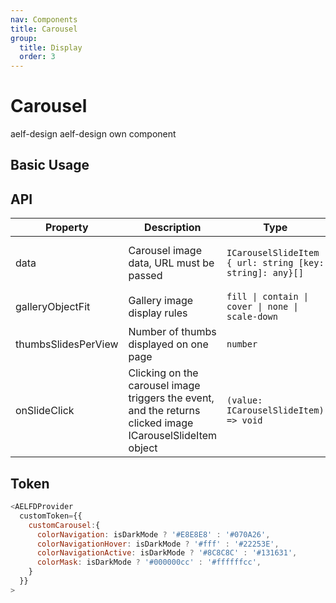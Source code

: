 ```yaml
---
nav: Components
title: Carousel
group:
  title: Display
  order: 3
---
```


# Carousel

<Badge type='success'>aelf-design</Badge> aelf-design own component

## Basic Usage

<code src="./demos/basic.tsx"></code>

## API

| Property | Description | Type | Default | Version |
| --- | --- | --- | --- | --- |
| data | Carousel image data, URL must be passed | `ICarouselSlideItem { url: string [key: string]: any}[]` | `{ headClip: 6, tailClip: 4 }` | `1.0.0`&nbsp; |
| galleryObjectFit | Gallery image display rules | `fill \| contain \| cover \| none \| scale-down` | `cover` | `1.0.0` |
| thumbsSlidesPerView | Number of thumbs displayed on one page | `number` | `5` | `1.0.0` |
| onSlideClick | Clicking on the carousel image triggers the event, and the returns clicked image ICarouselSlideItem object | `(value: ICarouselSlideItem) => void` | - | `1.0.0` |

## Token

```js
<AELFDProvider
  customToken={{
    customCarousel:{
      colorNavigation: isDarkMode ? '#E8E8E8' : '#070A26',
      colorNavigationHover: isDarkMode ? '#fff' : '#22253E',
      colorNavigationActive: isDarkMode ? '#8C8C8C' : '#131631',
      colorMask: isDarkMode ? '#000000cc' : '#ffffffcc',
    }
  }}
>
```
